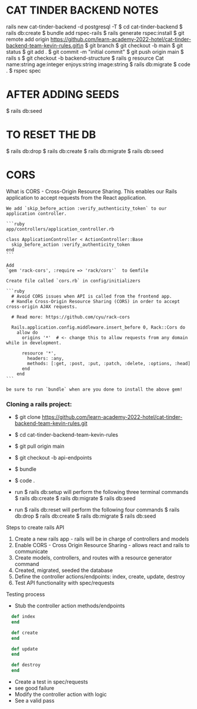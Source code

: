 # CAT TINDER BACKEND NOTES

 rails new cat-tinder-backend -d postgresql -T
  $  cd cat-tinder-backend
  $  rails db:create
  $  bundle add rspec-rails
  $  rails generate rspec:install
  $  git remote add origin https://github.com/learn-academy-2022-hotel/cat-tinder-backend-team-kevin-rules.git\n
  $  git branch
  $  git checkout -b main
  $  git status
  $  git add .
  $  git commit -m "initial commit"
  $  git push origin main
  $  rails s
  $  git checkout -b backend-structure
  $  rails g resource Cat name:string age:integer enjoys:string image:string
  $  rails db:migrate
  $  code .
  $  rspec spec

  # AFTER ADDING SEEDS

  $ rails db:seed

  # TO RESET THE DB
  $  rails db:drop
  $  rails db:create
  $  rails db:migrate
  $  rails db:seed
 

 # CORS
  What is CORS - Cross-Origin Resource Sharing.  This enables our Rails application to accept requests from the React application.

    We add `skip_before_action :verify_authenticity_token` to our application controller.

    ```ruby
    app/controllers/application_controller.rb

    class ApplicationController < ActionController::Base
      skip_before_action :verify_authenticity_token
    end
    ```

    Add 
    `gem 'rack-cors', :require => 'rack/cors'`  to Gemfile

    Create file called `cors.rb` in config/initializers

    ```ruby
      # Avoid CORS issues when API is called from the frontend app.
      # Handle Cross-Origin Resource Sharing (CORS) in order to accept cross-origin AJAX requests.

      # Read more: https://github.com/cyu/rack-cors

      Rails.application.config.middleware.insert_before 0, Rack::Cors do
        allow do
          origins '*'  # <- change this to allow requests from any domain while in development.

          resource '*',
            headers: :any,
            methods: [:get, :post, :put, :patch, :delete, :options, :head]
          end
        end
    ```

    be sure to run `bundle` when are you done to install the above gem!


### Cloning a rails project:
- $ git clone https://github.com/learn-academy-2022-hotel/cat-tinder-backend-team-kevin-rules.git
- $ cd cat-tinder-backend-team-kevin-rules
- $ git pull origin main
- $ git checkout -b api-endpoints
- $ bundle
- $ code .

- run $ rails db:setup will perform the following three terminal commands
   $ rails db:create
   $ rails db:migrate
   $ rails db:seed

- run $ rails db:reset will perform the following four commands
  $ rails db:drop
  $ rails db:create
   $ rails db:migrate
   $ rails db:seed

Steps to create rails API
1. Create a new rails app - rails will be in charge of controllers and models
2. Enable CORS - Cross Origin Resource Sharing - allows react and rails to communicate
3. Create models, controllers, and routes with a resource generator command
4. Created, migrated, seeded the database
5. Define the controller actions/endpoints: index, create, update, destroy
6. Test API functionality with spec/requests

Testing process
- Stub the controller action methods/endpoints
```ruby
  def index
  end

  def create
  end

  def update
  end

  def destroy
  end
```
- Create a test in spec/requests
- see good failure
- Modify the controller action with logic 
- See a valid pass